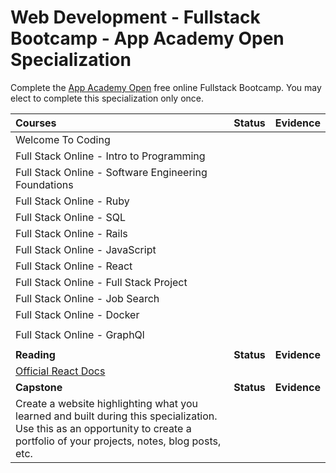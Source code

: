 # Web Development - Fullstack Bootcamp - App Academy Open Specialization

Complete the [App Academy Open](https://open.appacademy.io/) free online Fullstack Bootcamp. You may elect to complete this specialization only once.

| Courses                                                                                                                                                                         |   Status   |   Evidence   |
| :------------------------------------------------------------------------------------------------------------------------------------------------------------------------------ | :--------: | :----------: |
| Welcome To Coding                                                                                                                                                               |            |              |
| Full Stack Online - Intro to Programming                                                                                                                                        |            |              |
| Full Stack Online - Software Engineering Foundations                                                                                                                            |            |              |
| Full Stack Online - Ruby                                                                                                                                                        |            |              |
| Full Stack Online - SQL                                                                                                                                                         |            |              |
| Full Stack Online - Rails                                                                                                                                                       |            |              |
| Full Stack Online - JavaScript                                                                                                                                                  |            |              |
| Full Stack Online - React                                                                                                                                                       |            |              |
| Full Stack Online - Full Stack Project                                                                                                                                          |            |              |
| Full Stack Online - Job Search                                                                                                                                                  |            |              |
| Full Stack Online - Docker |
|            |              |
| Full Stack Online - GraphQl |
|            |              |
| **Reading**                                                                                                                                                                     | **Status** | **Evidence** |
| [Official React Docs](https://reactjs.org/docs/getting-started.html)                                                                                                            |            |              |
| **Capstone**                                                                                                                                                                    | **Status** | **Evidence** |
| Create a website highlighting what you learned and built during this specialization. Use this as an opportunity to create a portfolio of your projects, notes, blog posts, etc. |            |
